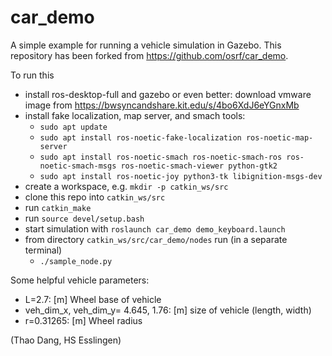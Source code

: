 # car_demo

A simple example for running a vehicle simulation in Gazebo. 
This repository has been forked from https://github.com/osrf/car_demo.

To run this
* install ros-desktop-full and gazebo or even better: download vmware image from https://bwsyncandshare.kit.edu/s/4bo6XdJ6eYGnxMb 
* install fake localization, map server, and smach tools:
    * `sudo apt update`
    * `sudo apt install ros-noetic-fake-localization ros-noetic-map-server`
    * `sudo apt install ros-noetic-smach ros-noetic-smach-ros ros-noetic-smach-msgs ros-noetic-smach-viewer python-gtk2`
    * `sudo apt install ros-noetic-joy python3-tk libignition-msgs-dev` 
* create a workspace, e.g. `mkdir -p catkin_ws/src` 
* clone this repo into `catkin_ws/src`
* run `catkin_make` 
* run `source devel/setup.bash`
* start simulation with `roslaunch car_demo demo_keyboard.launch`
* from directory `catkin_ws/src/car_demo/nodes` run (in a separate terminal)
    * `./sample_node.py`

Some helpful vehicle parameters:
* L=2.7: [m] Wheel base of vehicle
* veh_dim_x, veh_dim_y= 4.645, 1.76: [m] size of vehicle (length, width)
* r=0.31265: [m] Wheel radius 

(Thao Dang, HS Esslingen)

